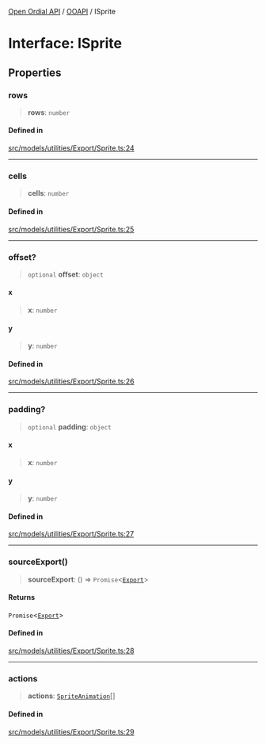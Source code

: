 [Open Ordial API](../../README.md) / [OOAPI](../README.md) / ISprite

# Interface: ISprite

## Properties

### rows

> **rows**: `number`

#### Defined in

[src/models/utilities/Export/Sprite.ts:24](https://github.com/open-ordinal/open-ordinal-api/blob/88ef2e4467b13c07bb5a3ef3483343248c1aa38d/src/models/utilities/Export/Sprite.ts#L24)

***

### cells

> **cells**: `number`

#### Defined in

[src/models/utilities/Export/Sprite.ts:25](https://github.com/open-ordinal/open-ordinal-api/blob/88ef2e4467b13c07bb5a3ef3483343248c1aa38d/src/models/utilities/Export/Sprite.ts#L25)

***

### offset?

> `optional` **offset**: `object`

#### x

> **x**: `number`

#### y

> **y**: `number`

#### Defined in

[src/models/utilities/Export/Sprite.ts:26](https://github.com/open-ordinal/open-ordinal-api/blob/88ef2e4467b13c07bb5a3ef3483343248c1aa38d/src/models/utilities/Export/Sprite.ts#L26)

***

### padding?

> `optional` **padding**: `object`

#### x

> **x**: `number`

#### y

> **y**: `number`

#### Defined in

[src/models/utilities/Export/Sprite.ts:27](https://github.com/open-ordinal/open-ordinal-api/blob/88ef2e4467b13c07bb5a3ef3483343248c1aa38d/src/models/utilities/Export/Sprite.ts#L27)

***

### sourceExport()

> **sourceExport**: () => `Promise`\<[`Export`](../type-aliases/Export.md)\>

#### Returns

`Promise`\<[`Export`](../type-aliases/Export.md)\>

#### Defined in

[src/models/utilities/Export/Sprite.ts:28](https://github.com/open-ordinal/open-ordinal-api/blob/88ef2e4467b13c07bb5a3ef3483343248c1aa38d/src/models/utilities/Export/Sprite.ts#L28)

***

### actions

> **actions**: [`SpriteAnimation`](../classes/SpriteAnimation.md)[]

#### Defined in

[src/models/utilities/Export/Sprite.ts:29](https://github.com/open-ordinal/open-ordinal-api/blob/88ef2e4467b13c07bb5a3ef3483343248c1aa38d/src/models/utilities/Export/Sprite.ts#L29)

